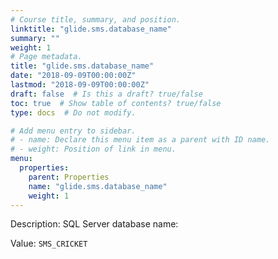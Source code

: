 ```yaml
---
# Course title, summary, and position.
linktitle: "glide.sms.database_name"
summary: ""
weight: 1
# Page metadata.
title: "glide.sms.database_name"
date: "2018-09-09T00:00:00Z"
lastmod: "2018-09-09T00:00:00Z"
draft: false  # Is this a draft? true/false
toc: true  # Show table of contents? true/false
type: docs  # Do not modify.

# Add menu entry to sidebar.
# - name: Declare this menu item as a parent with ID name.
# - weight: Position of link in menu.
menu:
  properties:
    parent: Properties
    name: "glide.sms.database_name"
    weight: 1
---
```


Description: SQL Server database name:


Value: `SMS_CRICKET`